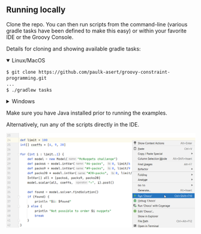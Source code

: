 ## Running locally

Clone the repo. You can then run scripts from the command-line (various gradle tasks
have been defined to make this easy) or within your favorite IDE or the Groovy Console.

Details for cloning and showing available gradle tasks:

<details open>
<summary>Linux/MacOS</summary>

```
$ git clone https://github.com/paulk-asert/groovy-constraint-programming.git
...
$ ./gradlew tasks
```
</details>
<details>
<summary>Windows</summary>

Assuming you have git installed:

```
> git clone https://github.com/paulk-asert/groovy-constraint-programming.git
...
> gradlew tasks
```
</details>

Make sure you have Java installed prior to running the examples.

Alternatively, run any of the scripts directly in the IDE.

![Gitpod result](images/Intellij.png)
